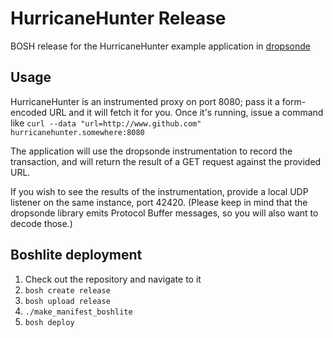 # HurricaneHunter Release

BOSH release for the HurricaneHunter example application in [dropsonde](github.com/cloudfoundry-incubator/dropsonde)

## Usage

HurricaneHunter is an instrumented proxy on port 8080; pass it a form-encoded URL and it will fetch it for you. Once it's running, issue a command like `curl --data "url=http://www.github.com" hurricanehunter.somewhere:8080`

The application will use the dropsonde instrumentation to record the transaction, and will return the result of a GET request against the provided URL.

If you wish to see the results of the instrumentation, provide a local UDP listener on the same instance, port 42420. (Please keep in mind that the dropsonde library emits Protocol Buffer messages, so you will also want to decode those.)

## Boshlite deployment

1. Check out the repository and navigate to it
1. `bosh create release`
1. `bosh upload release`
1. `./make_manifest_boshlite`
1. `bosh deploy`
